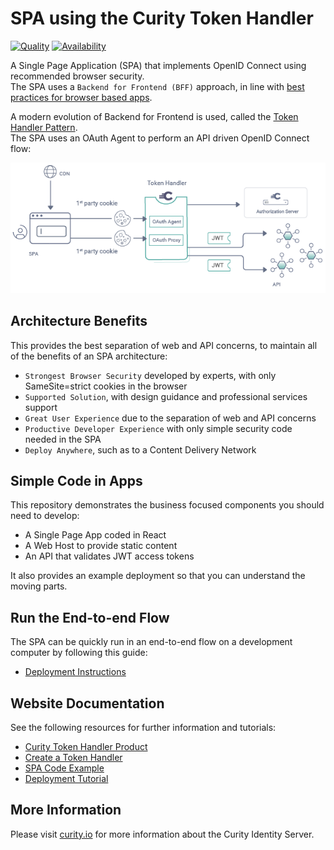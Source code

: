 # SPA using the Curity Token Handler

[![Quality](https://img.shields.io/badge/quality-production-green)](https://curity.io/resources/code-examples/status/)
[![Availability](https://img.shields.io/badge/availability-binary-blue)](https://curity.io/resources/code-examples/status/)

A Single Page Application (SPA) that implements OpenID Connect using recommended browser security.\
The SPA uses a `Backend for Frontend (BFF)` approach, in line with [best practices for browser based apps](https://datatracker.ietf.org/doc/html/draft-ietf-oauth-browser-based-apps).

A modern evolution of Backend for Frontend is used, called the [Token Handler Pattern](https://curity.io/resources/learn/the-token-handler-pattern/).\
The SPA uses an OAuth Agent to perform an API driven OpenID Connect flow:

![Logical Components](images/logical-components.png)

## Architecture Benefits

This provides the best separation of web and API concerns, to maintain all of the benefits of an SPA architecture:

- `Strongest Browser Security` developed by experts, with only SameSite=strict cookies in the browser
- `Supported Solution`, with design guidance and professional services support
- `Great User Experience` due to the separation of web and API concerns
- `Productive Developer Experience` with only simple security code needed in the SPA
- `Deploy Anywhere`, such as to a Content Delivery Network

## Simple Code in Apps

This repository demonstrates the business focused components you should need to develop:

- A Single Page App coded in React
- A Web Host to provide static content
- An API that validates JWT access tokens

It also provides an example deployment so that you can understand the moving parts.

## Run the End-to-end Flow

The SPA can be quickly run in an end-to-end flow on a development computer by following this guide:

- [Deployment Instructions](/DEPLOYMENT.md)

## Website Documentation

See the following resources for further information and tutorials:

- [Curity Token Handler Product](https://curity.io/product/token-handler/)
- [Create a Token Handler](https://curity.io/resources/learn/curity-token-handler/)
- [SPA Code Example](https://curity.io/resources/learn/token-handler-spa-example/)
- [Deployment Tutorial](https://curity.io/resources/learn/token-handler-deployment-example/)

## More Information

Please visit [curity.io](https://curity.io/) for more information about the Curity Identity Server.


